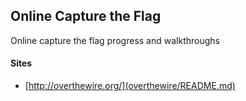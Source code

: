 ## Online Capture the Flag

Online capture the flag progress and walkthroughs

#### Sites

* [http://overthewire.org/](overthewire/README.md)
